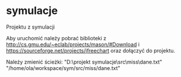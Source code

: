 # symulacje
Projektu z symulacji

Aby uruchomić należy pobrać biblioteki z http://cs.gmu.edu/~eclab/projects/mason/#Download i https://sourceforge.net/projects/jfreechart oraz dołączyć do projektu.

Należy zmienić ścieżki:
 "D:\\projekt symulacje\\src\\miss\\dane.txt"
 "/home/ola/workspace/sym/src/miss/dane.txt"

